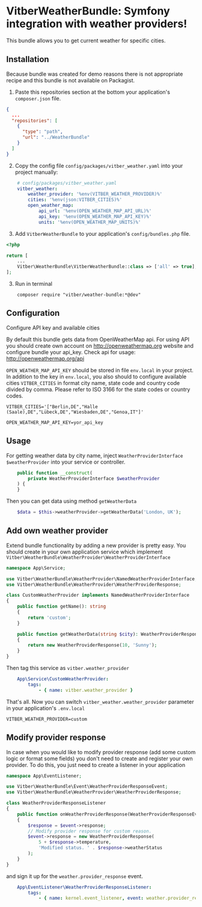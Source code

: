 VitberWeatherBundle: Symfony integration with weather providers!
================================================================

This bundle allows you to get current weather for specific cities.

Installation
------------

Because bundle was created for demo reasons there is not appropriate recipe and this bundle is not available on Packagist.

1. Paste this repositories section at the bottom your application's ``composer.json`` file.

```json
{
  ...
  "repositories": [
    {
      "type": "path",
      "url": "../WeatherBundle"
    }
  ]
}

```

2. Copy the config file ``config/packages/vitber_weather.yaml`` into your project manually:

``` yaml
    # config/packages/vitber_weather.yaml
    vitber_weather:
        weather_provider: '%env(VITBER_WEATHER_PROVIDER)%'
        cities: '%env(json:VITBER_CITIES)%'
        open_weather_map:
            api_url: '%env(OPEN_WEATHER_MAP_API_URL)%'
            api_key: '%env(OPEN_WEATHER_MAP_API_KEY)%'
            units: '%env(OPEN_WEATHER_MAP_UNITS)%'
```

3. Add ``VitberWeatherBundle`` to your application's ``config/bundles.php`` file.

```php
<?php

return [
    ...
    Vitber\WeatherBundle\VitberWeatherBundle::class => ['all' => true],
];
```

3. Run in terminal

```shell
    composer require "vitber/weather-bundle:*@dev"
```

Configuration
-------------

Configure API key and available cities

By default this bundle gets data from OpenWeatherMap api.
For using API you should create own account on http://openweathermap.org website and configure bundle your api_key.
Check api for usage: http://openweathermap.org/api

``OPEN_WEATHER_MAP_API_KEY`` should be stored in file ``env.local`` in your project.
In addition to the key in ``env.local``, you also should to configure available cities ``VITBER_CITIES`` in format city
name, state code and country code divided by comma. Please refer to ISO 3166 for the state codes or country codes.

```text
VITBER_CITIES='["Berlin,DE","Halle (Saale),DE","Lübeck,DE","Wiesbaden,DE","Genoa,IT"]'

OPEN_WEATHER_MAP_API_KEY=yor_api_key
```

Usage
-----

For getting weather data by city name, inject ``WeatherProviderInterface $weatherProvider`` into your service
or controller.

``` php
    public function __construct(
        private WeatherProviderInterface $weatherProvider
    ) {
    }
```

Then you can get data using method ``getWeatherData``

``` php
    $data = $this->weatherProvider->getWeatherData('London, UK');
```
 
Add own weather provider
------------------------

Extend bundle functionality by adding a new provider is pretty easy. You should create in your own application service
which implement ``Vitber\WeatherBundle\WeatherProvider\WeatherProviderInterface``

```php
namespace App\Service;

use Vitber\WeatherBundle\WeatherProvider\NamedWeatherProviderInterface;
use Vitber\WeatherBundle\WeatherProvider\WeatherProviderResponse;

class CustomWeatherProvider implements NamedWeatherProviderInterface
{
    public function getName(): string
    {
        return 'custom';
    }

    public function getWeatherData(string $city): WeatherProviderResponse
    {
        return new WeatherProviderResponse(10, 'Sunny');
    }
}
```

Then tag this service as ``vitber.weather_provider``

```yaml
    App\Service\CustomWeatherProvider:
        tags:
            - { name: vitber.weather_provider }
```

That's all. Now you can switch ``vitber_weather.weather_provider`` parameter in your application's ``.env.local``

```text
VITBER_WEATHER_PROVIDER=custom
```


Modify provider response
------------------------

In case when you would like to modify provider response (add some custom logic or format some fields) you don't need
to create and register your own provider. To do this, you just need to create a listener in your application 

```php
namespace App\EventListener;

use Vitber\WeatherBundle\Event\WeatherProviderResponseEvent;
use Vitber\WeatherBundle\WeatherProvider\WeatherProviderResponse;

class WeatherProviderResponseListener
{
    public function onWeatherProviderResponse(WeatherProviderResponseEvent $event)
    {
        $response = $event->response;
        // Modify provider response for custom reason.
        $event->response = new WeatherProviderResponse(
            5 + $response->temperature,
            'Modified status. ' . $response->weatherStatus
        );
    }
}

```

and sign it up
for the ``weather.provider_response`` event.

```yaml
    App\EventListener\WeatherProviderResponseListener:
        tags:
            - { name: kernel.event_listener, event: weather.provider_response, method: onWeatherProviderResponse }
```
